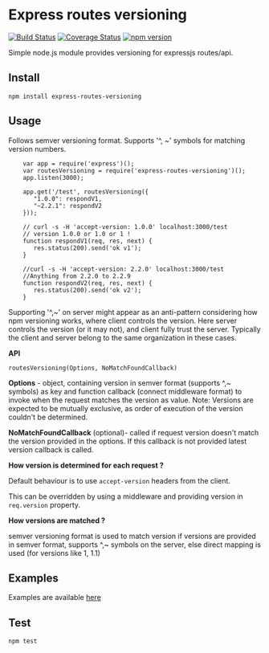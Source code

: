 # Express routes versioning

[![Build Status](https://travis-ci.org/Prasanna-sr/express-routes-versioning.svg?branch=master)](https://travis-ci.org/Prasanna-sr/express-routes-versioning) [![Coverage Status](https://coveralls.io/repos/github/Prasanna-sr/express-routes-versioning/badge.svg?branch=master)](https://coveralls.io/github/Prasanna-sr/express-routes-versioning?branch=master)
[![npm version](https://badge.fury.io/js/auditlogger.svg)](http://badge.fury.io/js/auditlogger)


Simple node.js module provides versioning for expressjs routes/api.

## Install
`npm install express-routes-versioning`

## Usage

Follows semver versioning format. Supports '^, ~' symbols for matching version numbers.

```
    var app = require('express')();
    var routesVersioning = require('express-routes-versioning')();
    app.listen(3000);

    app.get('/test', routesVersioning({
       "1.0.0": respondV1,
       "~2.2.1": respondV2
    }));

    // curl -s -H 'accept-version: 1.0.0' localhost:3000/test
    // version 1.0.0 or 1.0 or 1 !
    function respondV1(req, res, next) {
       res.status(200).send('ok v1');
    }

    //curl -s -H 'accept-version: 2.2.0' localhost:3000/test
    //Anything from 2.2.0 to 2.2.9
    function respondV2(req, res, next) {
       res.status(200).send('ok v2');
    }
```
Supporting '^,~' on server might appear as an anti-pattern considering how npm versioning works, where client controls the version. Here server controls the version (or it may not), and client fully trust the server. Typically the client and server belong to the same organization in these cases.

**API**

`routesVersioning(Options, NoMatchFoundCallback)`

**Options** - object, containing version in semver format (supports ^,~ symbols) as key and function callback (connect middleware format) to invoke when the request matches the version as value. Note: Versions are expected to be mutually exclusive, as order of execution of the version couldn't be determined.

**NoMatchFoundCallback** (optional)- called if request version doesn't match the version provided in the options. If this callback is not provided latest version callback is called.


**How version is determined for each request ?**

Default behaviour is to use `accept-version` headers from the client.

This can be overridden by using a middleware and providing version in `req.version` property.

**How versions are matched ?**

semver versioning format is used to match version if versions are provided in semver format, supports ^,~ symbols on the server, else direct mapping is used (for versions like 1, 1.1)

## Examples

Examples are available [here](https://github.com/Prasanna-sr/express-routes-versioning/tree/master/examples)

## Test

`npm test`
